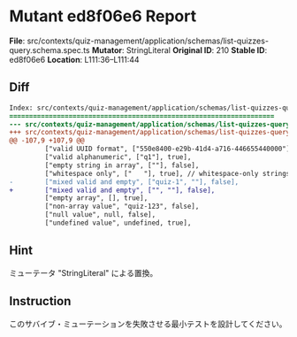 # Mutant ed8f06e6 Report

**File**: src/contexts/quiz-management/application/schemas/list-quizzes-query.schema.spec.ts
**Mutator**: StringLiteral
**Original ID**: 210
**Stable ID**: ed8f06e6
**Location**: L111:36–L111:44

## Diff

```diff
Index: src/contexts/quiz-management/application/schemas/list-quizzes-query.schema.spec.ts
===================================================================
--- src/contexts/quiz-management/application/schemas/list-quizzes-query.schema.spec.ts	original
+++ src/contexts/quiz-management/application/schemas/list-quizzes-query.schema.spec.ts	mutated #210
@@ -107,9 +107,9 @@
         ["valid UUID format", ["550e8400-e29b-41d4-a716-446655440000"], true],
         ["valid alphanumeric", ["q1"], true],
         ["empty string in array", [""], false],
         ["whitespace only", ["   "], true], // whitespace-only strings have length > 0
-        ["mixed valid and empty", ["quiz-1", ""], false],
+        ["mixed valid and empty", ["", ""], false],
         ["empty array", [], true],
         ["non-array value", "quiz-123", false],
         ["null value", null, false],
         ["undefined value", undefined, true],
```

## Hint

ミューテータ "StringLiteral" による置換。

## Instruction

このサバイブ・ミューテーションを失敗させる最小テストを設計してください。
